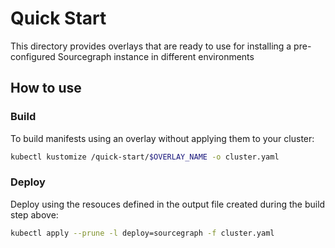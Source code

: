 # Quick Start

This directory provides overlays that are ready to use for installing a pre-configured Sourcegraph instance in different environments

## How to use

### Build

To build manifests using an overlay without applying them to your cluster:

```bash
kubectl kustomize /quick-start/$OVERLAY_NAME -o cluster.yaml
```

### Deploy

Deploy using the resouces defined in the output file created during the build step above:

```bash
kubectl apply --prune -l deploy=sourcegraph -f cluster.yaml
```
